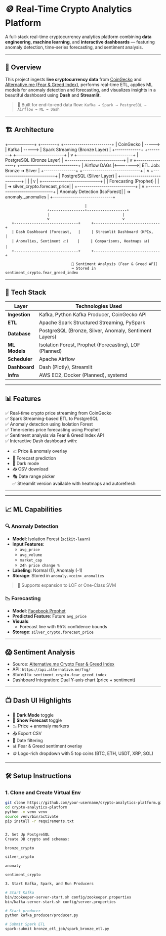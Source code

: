 # 🪙 Real-Time Crypto Analytics Platform

A full-stack real-time cryptocurrency analytics platform combining **data engineering**, **machine learning**, and **interactive dashboards** — featuring anomaly detection, time-series forecasting, and sentiment analysis.


---

## 🚀 Overview

This project ingests **live cryptocurrency data** from [CoinGecko](https://coingecko.com) and [Alternative.me (Fear & Greed Index)](https://alternative.me/crypto/fear-and-greed-index/), performs real-time ETL, applies ML models for anomaly detection and forecasting, and visualizes insights in a beautiful dashboard using **Dash** and **Streamlit**.

> 🔁 Built for end-to-end data flow: `Kafka → Spark → PostgreSQL → Airflow → ML → Dash`

---

## 🏗️ Architecture


+-------------+        +--------+         +------------------------+
| CoinGecko   | -----> | Kafka  | ----->  | Spark Streaming (Bronze Layer) |
+-------------+        +--------+         +------------------------+
                                                 |
                                                 v
                                  +----------------------------+
                                  | PostgreSQL (Bronze Layer)  |
                                  +----------------------------+
                                                 |
                                                 v
          +----------------+         +-----------------------------+
          | Airflow DAGs   |<------->| ETL Job: Bronze ➜ Silver     |
          +----------------+         +-----------------------------+
                                                 |
                                                 v
                                  +----------------------------+
                                  | PostgreSQL (Silver Layer)  |
                                  +----------------------------+
                                        |              |
                                        |              v
                                        |      +-----------------------------+
                                        |      | Forecasting (Prophet)       |
                                        |      | ➜ silver_crypto.forecast_price|
                                        |      +-----------------------------+
                                        |
                                        v
                        +------------------------------+
                        | Anomaly Detection (IsoForest)|
                        | ➜ anomaly.<coin>_anomalies    |
                        +------------------------------+

                                        |
                       +----------------+------------------+
                       |                                 |
                       v                                 v
       +-----------------------------+     +------------------------------+
       | Dash Dashboard (Forecast,   |     | Streamlit Dashboard (KPIs,   |
       | Anomalies, Sentiment 📈)    |     | Comparisons, Heatmaps 📊)     |
       +-----------------------------+     +------------------------------+

                                  🔁 Sentiment Analysis (Fear & Greed API)
                                  ➜ Stored in sentiment_crypto.fear_greed_index







---

## 🔧 Tech Stack

| Layer          | Technologies Used                                      |
|----------------|--------------------------------------------------------|
| **Ingestion**   | Kafka, Python Kafka Producer, CoinGecko API            |
| **ETL**         | Apache Spark Structured Streaming, PySpark             |
| **Database**    | PostgreSQL (Bronze, Silver, Anomaly, Sentiment Layers) |
| **ML Models**   | Isolation Forest, Prophet (Forecasting), LOF (Planned) |
| **Scheduler**   | Apache Airflow                                         |
| **Dashboard**   | Dash (Plotly), Streamlit                               |
| **Infra**       | AWS EC2, Docker (Planned), systemd                     |

---

## 📊 Features

✅ Real-time crypto price streaming from CoinGecko  
✅ Spark Streaming-based ETL to PostgreSQL  
✅ Anomaly detection using Isolation Forest  
✅ Time-series price forecasting using Prophet  
✅ Sentiment analysis via Fear & Greed Index API  
✅ Interactive Dash dashboard with:
- 📈 Price & anomaly overlay
- 🔮 Forecast prediction
- 🌙 Dark mode
- 📥 CSV download
- 🎭 Date range picker  
✅ Streamlit version available with heatmaps and autorefresh

---

---

## 📈 ML Capabilities

### 🔍 Anomaly Detection

- **Model**: Isolation Forest (`scikit-learn`)
- **Input Features**:
  - `avg_price`
  - `avg_volume`
  - `market_cap`
  - `24h price change %`
- **Labeling**: Normal (1), Anomaly (-1)
- **Storage**: Stored in `anomaly.<coin>_anomalies`

> 📌 Supports expansion to LOF or One-Class SVM

### 📉 Forecasting

- **Model**: [Facebook Prophet](https://facebook.github.io/prophet/)
- **Predicted Feature**: Future `avg_price`
- **Visuals**:
  - Forecast line with 95% confidence bounds
- **Storage**: `silver_crypto.forecast_price`

---

## 😱 Sentiment Analysis

- Source: [Alternative.me Crypto Fear & Greed Index](https://alternative.me/crypto/fear-and-greed-index/)
- API: `https://api.alternative.me/fng/`
- Stored to: `sentiment_crypto.fear_greed_index`
- Dashboard Integration: Dual Y-axis chart (price + sentiment)

---

## 📺 Dash UI Highlights

- 🌙 **Dark Mode** toggle  
- 🔮 **Show Forecast** toggle  
- 📉 Price + anomaly markers  
- 📤 Export CSV  
- 📅 Date filtering  
- 📊 Fear & Greed sentiment overlay  
- 🪙 Logo-rich dropdown with 5 top coins (BTC, ETH, USDT, XRP, SOL)

---

## 🛠️ Setup Instructions

### 1. Clone and Create Virtual Env

```bash
git clone https://github.com/your-username/crypto-analytics-platform.git
cd crypto-analytics-platform
python -m venv venv
source venv/bin/activate
pip install -r requirements.txt


2. Set Up PostgreSQL
Create DB crypto and schemas:

bronze_crypto

silver_crypto

anomaly

sentiment_crypto

3. Start Kafka, Spark, and Run Producers

# Start Kafka
bin/zookeeper-server-start.sh config/zookeeper.properties
bin/kafka-server-start.sh config/server.properties

# Start producer
python kafka_producer/producer.py

# Submit Spark ETL
spark-submit bronze_etl_job/spark_bronze_etl.py
